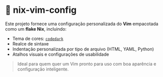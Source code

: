 # 🎨 nix-vim-config

Este projeto fornece uma configuração personalizada do **Vim** empacotada como um **flake Nix**, incluindo:

- Tema de cores: [`codedark`](https://github.com/tomasiser/vim-code-dark)
- Realce de sintaxe
- Indentação personalizada por tipo de arquivo (HTML, YAML, Python)
- Atalhos visuais e configurações de usabilidade

> Ideal para quem quer um Vim pronto para uso com boa aparência e configuração inteligente.


